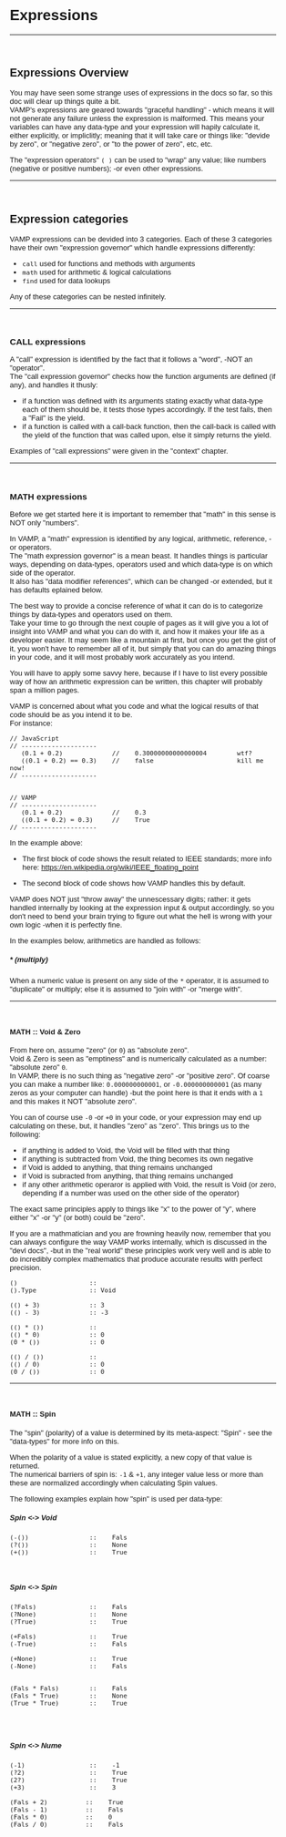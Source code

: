 <style>
   body
   {
      font-family: Arial, Helvitica, Sans;
      font-size:13px !important;
      background: url('../../art/img/bg_texture.jpg') !important;
   }

   hr
   { border: none; }

   .frame
   {
      display: inline-block;
      background: rgba(100,100,100,0.15);
      padding:12px;
      text-align:center;
      vertical-align:top;
      border: 1px solid rgba(128,128,128,0.3);
      border-radius: 5px;
      margin: 15px;
   }

   .span
   { display:block; }

   .info
   {
      display:block;
      font-style:italic;
      font-size:12px;
      padding-left:15px;
   }

   .bigTxt
   {
      display:inline-block;
      vertical-align:top;
      font-size:40px;
      line-height:60px;
      padding-left:10px;
      padding-right:10px;
   }

   .pageNext
   { margin-bottom:800px; }

   .pageHead
   { height:30px; }

</style>

<br>




# Expressions
-----------------------------------------------------------------------------------------------
<br>


## Expressions Overview

You may have seen some strange uses of expressions in the docs so far, so this doc will clear up things quite a bit.<br>
VAMP's expressions are geared towards "graceful handling" - which means it will not generate any failure unless the expression is malformed. This means your variables can have any data-type and your expression will hapily calculate it, either explicitly, or impliclitly; meaning that it will take care or things like: "devide by zero", or "negative zero", or "to the power of zero", etc, etc.

The "expression operators" `( )` can be used to "wrap" any value; like numbers (negative or positive numbers); -or even other expressions.

-----------------------------------------------------------------------------------------------
<br>





## Expression categories

VAMP expressions can be devided into 3 categories. Each of these 3 categories have their own "expression governor" which handle expressions differently:
- `call` used for functions and methods with arguments
- `math` used for arithmetic & logical calculations
- `find` used for data lookups

Any of these categories can be nested infinitely.


-----------------------------------------------------------------------------------------------
<br>



### CALL expressions

A "call" expression is identified by the fact that it follows a "word", -NOT an "operator".<br>
The "call expression governor" checks how the function arguments are defined (if any), and handles it thusly:

- if a function was defined with its arguments stating exactly what data-type each of them should be, it tests those types accordingly. If the test fails, then a "Fail" is the yield.
- if a function is called with a call-back function, then the call-back is called with the yield of the function that was called upon, else it simply returns the yield.

Examples of "call expressions" were given in the "context" chapter.


-----------------------------------------------------------------------------------------------
<br>



### MATH expressions

Before we get started here it is important to remember that "math" in this sense is NOT only "numbers".

In VAMP, a "math" expression is identified by any logical, arithmetic, reference, -or operators.<br>
The "math expression governor" is a mean beast. It handles things is particular ways, depending on data-types, operators used and which data-type is on which side of the operator.<br>
It also has "data modifier references", which can be changed -or extended, but it has defaults eplained below.

The best way to provide a concise reference of what it can do is to categorize things by data-types and operators used on them.<br>
Take your time to go through the next couple of pages as it will give you a lot of insight into VAMP and what you can do with it, and how it makes your life as a developer easier. It may seem like a mountain at first, but once you get the gist of it, you won't have to remember all of it, but simply that you can do amazing things in your code, and it will most probably work accurately as you intend.

You will have to apply some savvy here, because if I have to list every possible way of how an arithmetic expression can be written, this chapter will probably span a million pages.

VAMP is concerned about what you code and what the logical results of that code should be as you intend it to be.<br>
For instance:

```vamp
// JavaScript
// --------------------
   (0.1 + 0.2)             //    0.30000000000000004        wtf?
   ((0.1 + 0.2) == 0.3)    //    false                      kill me now!
// --------------------


// VAMP
// --------------------
   (0.1 + 0.2)             //    0.3
   ((0.1 + 0.2) = 0.3)     //    True
// --------------------
```
In the example above:

- The first block of code shows the result related to IEEE standards; more info here: https://en.wikipedia.org/wiki/IEEE_floating_point <br>

- The second block of code shows how VAMP handles this by default.

VAMP does NOT just "throw away" the unnescessary digits; rather: it gets handled internally by looking at the expression input & output accordingly, so you don't need to bend your brain trying to figure out what the hell is wrong with your own logic -when it is perfectly fine.

In the examples below, arithmetics are handled as follows:

##### * (multiply)

When a numeric value is present on any side of the `*` operator, it is assumed to "duplicate" or multiply; else it is assumed to "join with" -or "merge with".


-----------------------------------------------------------------------------------------------
<br>



#### MATH :: Void & Zero

From here on, assume "zero" (or `0`) as "absolute zero".<br>
Void & Zero is seen as "emptiness" and is numerically calculated as a number: "absolute zero" `0`.<br> In VAMP, there is no such thing as "negative zero" -or "positive zero". Of coarse you can make a number like: `0.000000000001`, or `-0.000000000001` (as many zeros as your computer can handle) -but the point here is that it ends with a `1` and this makes it NOT "absolute zero".

You can of course use `-0` -or `+0` in your code, or your expression may end up calculating on these, but, it handles "zero" as "zero".
This brings us to the following:

- if anything is added to Void, the Void will be filled with that thing
- if anything is subtracted from Void, the thing becomes its own negative
- if Void is added to anything, that thing remains unchanged
- if Void is subracted from anything, that thing remains unchanged
- if any other arithmetic operaror is applied with Void, the result is Void (or zero, depending if a number was used on the other side of the operator)

The exact same principles apply to things like "x" to the power of "y", where either "x" -or "y" (or both) could be "zero".

If you are a mathmatician and you are frowning heavily now, remember that you can always configure the way VAMP works internally, which is discussed in the "devl docs", -but in the "real world" these principles work very well and is able to do incredibly complex mathematics that produce accurate results with perfect precision.

```vamp
()                   ::
().Type              :: Void

(() + 3)             :: 3
(() - 3)             :: -3

(() * ())            ::
(() * 0)             :: 0
(0 * ())             :: 0

(() / ())            ::
(() / 0)             :: 0
(0 / ())             :: 0
```

-----------------------------------------------------------------------------------------------
<br>



#### MATH :: Spin

The "spin" (polarity) of a value is determined by its meta-aspect: "Spin" - see the "data-types" for more info on this.

When the polarity of a value is stated explicitly, a new copy of that value is returned.<br>
The numerical barriers of spin is: `-1` & `+1`, any integer value less or more than these are normalized accordingly when calculating Spin values.

The following examples explain how "spin" is used per data-type:

##### Spin <-> Void
```vamp
(-())                ::    Fals
(?())                ::    None
(+())                ::    True
```
<br>

##### Spin <-> Spin
```vamp
(?Fals)              ::    Fals
(?None)              ::    None
(?True)              ::    True

(+Fals)              ::    True
(-True)              ::    Fals

(+None)              ::    True
(-None)              ::    Fals


(Fals * Fals)        ::    Fals
(Fals * True)        ::    None
(True * True)        ::    True


```
<br>

##### Spin <-> Nume
```vamp
(-1)                 ::    -1
(?2)                 ::    True
(2?)                 ::    True
(+3)                 ::    3

(Fals + 2)          ::    True
(Fals - 1)          ::    Fals
(Fals * 0)          ::    0
(Fals / 0)          ::    Fals
```
